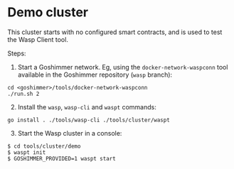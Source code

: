 # Demo cluster

This cluster starts with no configured smart contracts, and is used to test the
Wasp Client tool.

Steps:

1. Start a Goshimmer network. Eg, using the `docker-network-waspconn` tool available in the
   Goshimmer repository (`wasp` branch):

```
cd <goshimmer>/tools/docker-network-waspconn
./run.sh 2
```

2. Install the `wasp`, `wasp-cli` and `waspt` commands:

```
go install . ./tools/wasp-cli ./tools/cluster/waspt
```

3. Start the Wasp cluster in a console:

```
$ cd tools/cluster/demo
$ waspt init
$ GOSHIMMER_PROVIDED=1 waspt start
```
